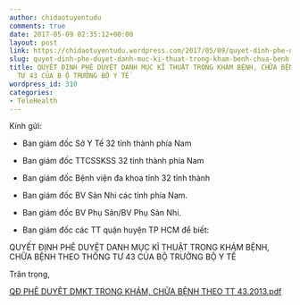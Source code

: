 ```yaml
---
author: chidaotuyentudu
comments: true
date: 2017-05-09 02:35:12+00:00
layout: post
link: https://chidaotuyentudu.wordpress.com/2017/05/09/quyet-dinh-phe-duyet-danh-muc-ki-thuat-trong-kham-benh-chua-benh-theo-thong-tu-43-cua-b-o-truong-bo-y-te/
slug: quyet-dinh-phe-duyet-danh-muc-ki-thuat-trong-kham-benh-chua-benh-theo-thong-tu-43-cua-b-o-truong-bo-y-te
title: QUYẾT ĐỊNH PHÊ DUYỆT DANH MỤC KĨ THUẬT TRONG KHÁM BỆNH, CHỮA BỆNH THEO THÔNG
  TƯ 43 CỦA B Ộ TRƯỞNG BỘ Y TẾ
wordpress_id: 310
categories:
- TeleHealth
---
```


Kính gửi:

- Ban giám đốc Sở Y Tế 32 tỉnh thành phía Nam

- Ban giám đốc TTCSSKSS 32 tỉnh thành phía Nam

- Ban giám đốc Bệnh viện đa khoa tỉnh 32 tỉnh thành
- Ban giám đốc BV Sản Nhi các tỉnh phía Nam.
- Ban giám đốc BV Phụ Sản/BV Phụ Sản Nhi.
- Ban giám đốc các TT quận huyện TP HCM
để biết:

<!-- more -->
QUYẾT ĐỊNH PHÊ DUYỆT DANH MỤC KĨ THUẬT TRONG KHÁM BỆNH, CHỮA BỆNH THEO THÔNG TƯ 43 CỦA BỘ TRƯỞNG BỘ Y TẾ

Trân trọng,

[QĐ PHÊ DUYỆT DMKT TRONG KHÁM, CHỮA BỆNH THEO TT 43.2013.pdf](http://chidaotuyentudu.files.wordpress.com/2017/05/qc491-phc3aa-duye1bb87t-dmkt-trong-khc3a1m-che1bbafa-be1bb87nh-theo-tt-43-2013.pdf)
